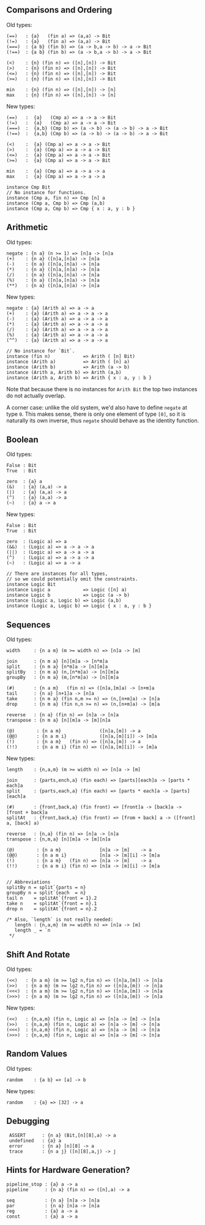Comparisons and Ordering
------------------------

Old types:

    (==)   : {a}   (fin a) => (a,a) -> Bit
    (!=)   : {a}   (fin a) => (a,a) -> Bit
    (===)  : {a b} (fin b) => (a -> b,a -> b) -> a -> Bit
    (!==)  : {a b} (fin b) => (a -> b,a -> b) -> a -> Bit

    (<)    : {n} (fin n) => ([n],[n]) -> Bit
    (>)    : {n} (fin n) => ([n],[n]) -> Bit
    (<=)   : {n} (fin n) => ([n],[n]) -> Bit
    (>=)   : {n} (fin n) => ([n],[n]) -> Bit

    min    : {n} (fin n) => ([n],[n]) -> [n]
    max    : {n} (fin n) => ([n],[n]) -> [n]

New types:

    (==)   :  {a}   (Cmp a) => a -> a -> Bit
    (!=)   :  {a}   (Cmp a) => a -> a -> Bit
    (===)  :  {a,b} (Cmp b) => (a -> b) -> (a -> b) -> a -> Bit
    (!==)  :  {a,b} (Cmp b) => (a -> b) -> (a -> b) -> a -> Bit

    (<)    :  {a} (Cmp a) => a -> a -> Bit
    (>)    :  {a} (Cmp a) => a -> a -> Bit
    (<=)   :  {a} (Cmp a) => a -> a -> Bit
    (>=)   :  {a} (Cmp a) => a -> a -> Bit

    min    :  {a} (Cmp a) => a -> a -> a
    max    :  {a} (Cmp a) => a -> a -> a

    instance Cmp Bit
    // No instance for functions.
    instance (Cmp a, fin n) => Cmp [n] a
    instance (Cmp a, Cmp b) => Cmp (a,b)
    instance (Cmp a, Cmp b) => Cmp { x : a, y : b }


Arithmetic
----------

Old types:

    negate : {n a} (n >= 1) => [n]a -> [n]a
    (+)    : {n a} ([n]a,[n]a) -> [n]a
    (-)    : {n a} ([n]a,[n]a) -> [n]a
    (*)    : {n a} ([n]a,[n]a) -> [n]a
    (/)    : {n a} ([n]a,[n]a) -> [n]a
    (%)    : {n a} ([n]a,[n]a) -> [n]a
    (**)   : {n a} ([n]a,[n]a) -> [n]a

New types:

    negate : {a} (Arith a) => a -> a
    (+)    : {a} (Arith a) => a -> a -> a
    (-)    : {a} (Arith a) => a -> a -> a
    (*)    : {a} (Arith a) => a -> a -> a
    (/)    : {a} (Arith a) => a -> a -> a
    (%)    : {a} (Arith a) => a -> a -> a
    (^^)   : {a} (Arith a) => a -> a -> a

    // No instance for `Bit`.
    instance (fin n)            => Arith ( [n] Bit)
    instance (Arith a)          => Arith ( [n] a)
    instance (Arith b)          => Arith (a -> b)
    instance (Arith a, Arith b) => Arith (a,b)
    instance (Arith a, Arith b) => Arith { x : a, y : b }

Note that because there is no instances for `Arith Bit`
the top two instances do not actually overlap.

A corner case: unlike the old system, we'd also have to
define `negate` at type `0`. This makes sense, there
is only one element of type `[0]`, so it is naturally
its own inverse, thus `negate` should behave as the
identity function.

Boolean
-------

Old types:

    False : Bit
    True  : Bit

    zero  : {a} a
    (&)   : {a} (a,a) -> a
    (|)   : {a} (a,a) -> a
    (^)   : {a} (a,a) -> a
    (~)   : {a} a -> a

New types:

    False : Bit
    True  : Bit

    zero  : (Logic a) => a
    (&&)  : (Logic a) => a -> a -> a
    (||)  : (Logic a) => a -> a -> a
    (^)   : (Logic a) => a -> a -> a
    (~)   : (Logic a) => a -> a

    // There are instances for all types,
    // so we could potentially omit the constraints.
    instance Logic Bit
    instance Logic a            => Logic ([n] a)
    instance Logic b            => Logic (a -> b)
    instance (Logic a, Logic b) => Logic (a,b)
    instance (Logic a, Logic b) => Logic { x : a, y : b }


Sequences
---------

Old types:

    width     : {n a m} (m >= width n) => [n]a -> [m]

    join      : {n m a} [n][m]a -> [n*m]a
    split     : {n m a} [n*m]a -> [n][m]a
    splitBy   : {n m a} (n,[n*m]a) -> [n][m]a
    groupBy   : {n m a} (m,[n*m]a) -> [n][m]a

    (#)       : {n a m}   (fin n) => ([n]a,[m]a) -> [n+m]a
    tail      : {n a} [n+1]a -> [n]a
    take      : {n m a} (fin n,m >= n) => (n,[n+m]a) -> [n]a
    drop      : {n m a} (fin n,n >= n) => (n,[n+m]a) -> [m]a

    reverse   : {n a} (fin n) => [n]a -> [n]a
    transpose : {n m a} [n][m]a -> [m][n]a

    (@)        : {n a m}              ([n]a,[m]) -> a
    (@@)       : {n a m i}            ([n]a,[m][i]) -> [m]a
    (!)        : {n a m}   (fin n) => ([n]a,[m]) -> a
    (!!)       : {n a m i} (fin n) => ([n]a,[m][i]) -> [m]a

New types:

    length    : {n,a,m} (m >= width n) => [n]a -> [m]

    join      : {parts,ench,a} (fin each) => [parts][each]a -> [parts * each]a
    split     : {parts,each,a} (fin each) => [parts * each]a -> [parts][each]a

    (#)       : {front,back,a} (fin front) => [front]a -> [back]a -> [front + back]a
    splitAt   : {front,back,a} (fin front) => [from + back] a -> ([front] a, [back] a)

    reverse   : {n,a} (fin n) => [n]a -> [n]a
    transpose : {n,m,a} [n][m]a -> [m][n]a

    (@)        : {n a m}              [n]a -> [m]    -> a
    (@@)       : {n a m i}            [n]a -> [m][i] -> [m]a
    (!)        : {n a m}   (fin n) => [n]a -> [m]    -> a
    (!!)       : {n a m i} (fin n) => [n]a -> [m][i] -> [m]a


    // Abbreviations
    splitBy n = split`{parts = n}
    groupBy n = split`{each  = n}
    tail n    = splitAt`{front = 1}.2
    take n    = splitAt`{front = n}.1
    drop n    = splitAt`{front = n}.2

    /* Also, `length` is not really needed:
       length : {n,a,m} (m >= width n) => [n]a -> [m]
       length _ = `n
     */


Shift And Rotate
----------------

Old types:

    (<<)   : {n a m} (m >= lg2 n,fin n) => ([n]a,[m]) -> [n]a
    (>>)   : {n a m} (m >= lg2 n,fin n) => ([n]a,[m]) -> [n]a
    (<<<)  : {n a m} (m >= lg2 n,fin n) => ([n]a,[m]) -> [n]a
    (>>>)  : {n a m} (m >= lg2 n,fin n) => ([n]a,[m]) -> [n]a

New types:

    (<<)   : {n,a,m} (fin n, Logic a) => [n]a -> [m] -> [n]a
    (>>)   : {n,a,m} (fin n, Logic a) => [n]a -> [m] -> [n]a
    (<<<)  : {n,a,m} (fin n, Logic a) => [n]a -> [m] -> [n]a
    (>>>)  : {n,a,m} (fin n, Logic a) => [n]a -> [m] -> [n]a


Random Values
-------------

Old types:

    random    : {a b} => [a] -> b

New types:

    random    : {a} => [32] -> a


Debugging
---------

     ASSERT      : {n a} (Bit,[n][8],a) -> a
     undefined   : {a} a
     error       : {n a} [n][8] -> a
     trace       : {n a j} ([n][8],a,j) -> j


Hints for Hardware Generation?
------------------------------

    pipeline_stop : {a} a -> a
    pipeline      : {n a} (fin n) => ([n],a) -> a

    seq           : {n a} [n]a -> [n]a
    par           : {n a} [n]a -> [n]a
    reg           : {a} a -> a
    const         : {a} a -> a

